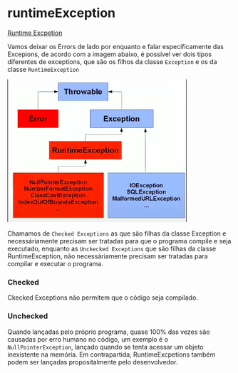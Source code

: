 # runtimeException

[Runtime Excpetion](../maratona-java/src/me/kevensouza/maratonajava/exceptions/runtimeexception41/Main.java)

Vamos deixar os Errors de lado por enquanto e falar especificamente das Excepions, de acordo com a imagem abaixo, é possível ver dois tipos diferentes de exceptions, que são os filhos da classe `Exception` e os da classe `RuntimeException`

![Throwable](./images/Throwable.png)

Chamamos de `Checked Exceptions` as que são filhas da classe Exception e necessáriamente precisam ser tratadas para que o programa compile e seja executado, enquanto as `Unckecked Exceptions` que são filhas da classe RuntimeException, não necessáriamente precisam ser tratadas para compilar e executar o programa.

### Checked

Ckecked Exceptions não permitem que o código seja compilado.

### Unchecked

Quando lançadas pelo próprio programa, quase 100% das vezes são causadas por erro humano no código, um exemplo é o `NullPointerException`, lançado quando se tenta acessar um objeto inexistente na memória. Em contrapartida, RuntimeExcpetions também podem ser lançadas propositalmente pelo desenvolvedor.